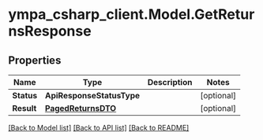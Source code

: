 # ympa_csharp_client.Model.GetReturnsResponse

## Properties

Name | Type | Description | Notes
------------ | ------------- | ------------- | -------------
**Status** | **ApiResponseStatusType** |  | [optional] 
**Result** | [**PagedReturnsDTO**](PagedReturnsDTO.md) |  | [optional] 

[[Back to Model list]](../README.md#documentation-for-models) [[Back to API list]](../README.md#documentation-for-api-endpoints) [[Back to README]](../README.md)

